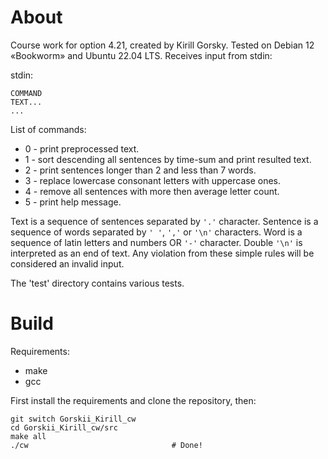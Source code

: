 # About

Course work for option 4.21, created by Kirill Gorsky. Tested on Debian 12 «Bookworm» and Ubuntu 22.04 LTS. Receives input from stdin:

stdin:
```
COMMAND
TEXT...
...
```

List of commands:
* 0 - print preprocessed text.
* 1 - sort descending all sentences by time-sum and print resulted text.
* 2 - print sentences longer than 2 and less than 7 words.
* 3 - replace lowercase consonant letters with uppercase ones.
* 4 - remove all sentences with more then average letter count.
* 5 - print help message.

Text is a sequence of sentences separated by `'.'` character. Sentence is a sequence of words separated by `' '`, `','` or `'\n'` characters. Word is a sequence of latin letters and numbers OR `'-'` character. Double `'\n'` is interpreted as an end of text. Any violation from these simple rules will be considered an invalid input.

The 'test'  directory contains various tests.

# Build

Requirements:
* make
* gcc


First install the requirements and clone the repository, then:

```
git switch Gorskii_Kirill_cw
cd Gorskii_Kirill_cw/src
make all
./cw                                # Done!
```